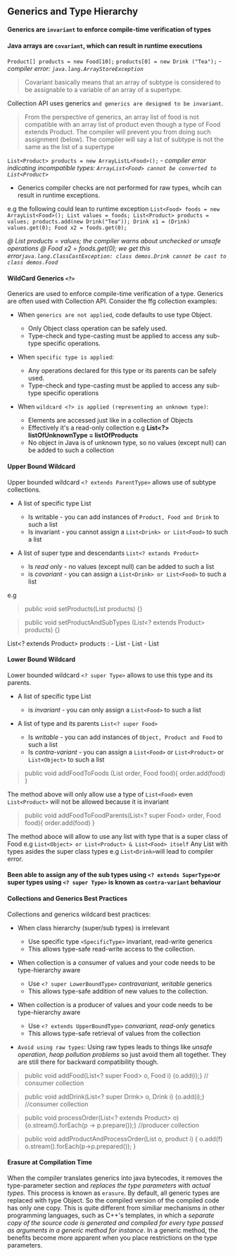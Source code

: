 ## Generics and Type Hierarchy

#### Generics are `invariant` to enforce compile-time verification of types
#### Java arrays are `covariant`, which can result in runtime executions 

`Product[] products = new Food[10];`
`products[0] = new Drink ("Tea");` - _compiler error: `java.lang.ArrayStoreException`_

> Covariant basically means that an array of subtype is considered to be assignable to 
> a variable of an array of a supertype.
> 
Collection API uses generics `and generics are designed to be invariant`. 
> From the perspective of generics, an array list of food is not compatible with an array list
> of product even though a type of Food extends Product. The compiler will prevent you
> from doing such assignment (below). The compiler will say a list of subtype is not the same
> as the list of a supertype

`List<Product> products = new ArrayListL<Food>();` - _compiler error indicating incompatible types: `ArrayList<Food> cannot be converted to List<Product>`_

- Generics compiler checks are not performed for raw types, whcih can result in 
runtime exceptions.
  
e.g the following could lean to runtime exception
`List<Food> foods = new ArrayList<Food>();
List values = foods;
List<Product> products = values;
products.add(new Drink("Tea"));
Drink x1 = (Drink) values.get(0);
Food x2 = foods.get(0);`

_@ List<Product> products = values; the compiler warns about unchecked or unsafe operations_
_@ Food x2 = foods.get(0); we get this error`java.lang.ClassCastException: class demos.Drink cannot be cast to class demos.Food`_ 

#### WildCard Generics `<?>`
Generics are used to enforce compile-time verification of a type.
Generics are often used with Collection API. Consider the ffg collection examples:

- When `generics are not applied`, code defaults to use type Object.
     - Only Object class operation can be safely used.
     - Type-check and type-casting must be applied to access any sub-type specific operations.

- When `specific type is applied`:
     - Any operations declared for this type or its parents can be safely used.
     - Type-check and type-casting must be applied to access any sub-type specific operations
    
- When `wildcard <?> is applied (representing an unknown type)`: 
    - Elements are accessed just like in a collection of Objects
    - Effectively it's a read-only collection e.g __List<?> listOfUnknownType = listOfProducts__
    - No object in Java is of unknown type, so no values (except null) can be added to such a collection    
    
     
#### Upper Bound Wildcard

Upper bounded wildcard `<? extends ParentType>` allows use of subtype collections.

- A list of specific type List<Product>
    - Is writable - you can add instances of `Product, Food and Drink` to such a list
    - Is invariant - you cannot assign a `List<Drink> or List<Food>` to such a list

- A list of super type and descendants `List<? extands Product>`
    - Is _read only_ - no values (except null) can be added to such a list
    - is _covariant_ - you can assign a `List<Drink> or List<Food>` to such a list
    
e.g

> public void setProducts(List<Product> products)  {}

> public void setProductAndSubTypes (List<? extends Product> products) {}


List<? extends Product> products : 
    - List<Product>
    - List<Drink>
    - List<Food>


#### Lower Bound Wildcard
Lower bounded wildcard `<? super Type>` allows to use this type and its parents.
- A list of specific type List<Food>
    - is _invariant_ - you can only assign a `List<Food>` to such a list

- A list of type and its parents `List<? super Food>`
    - Is _writable_ - you can add instances of `Object, Product and Food` to such a list
    - Is _contra-variant_ - you can assign a `List<Food>` or `List<Product>` or `List<Object>` to such a list
    
> public void addFoodToFoods (List<Food> order, Food food){
>   order.add(food)
> }

The method above will only allow use a type of `List<Food>` even `List<Product>` 
will not be allowed because it is invariant

> public void addFoodToFoodParents(List<? super Food> order, Food food){
>   order.add(food)
> }

The method aboce will allow to use any list with type that is a super class of Food 
e.g `List<Object> or List<Product> & List<Food> itself` Any List with types asides the super class types 
e.g `List<Drink>`will lead to compiler error.

#### Been able to assign any of the sub types using `<? extends SuperType>`or super types using `<? super Type>` is known as `contra-variant` behaviour


#### Collections and Generics Best Practices
Collections and generics wildcard best practices:

- When class hierarchy (super/sub types) is irrelevant
    - Use specific type `<SpecificType>` invariant, read-write generics
    - This allows type-safe read-write access to the collection.
    
- When collection is a consumer of values and your code needs to be type-hierarchy aware 
    - Use `<? super LowerBoundType>` _contravariant, writable_ generics
    - This allows type-safe addition of new values to the collection.
    
- When collection is a producer of values and your code needs to be type-hierarchy aware
    - Use `<? extends UpperBoundType>` _convariant, read-only_ genetics
    - This allows type-safe retrieval of values from the collection

- `Avoid using raw types`: 
Using raw types leads to things like _unsafe operation_, _heap pollution problems_ so just avoid them all together. 
  They are still there for backward compatibility though.

> public void addFood(List<? super Food> o, Food i) {o.add(i);} // consumer collection

> public void addDrink(List<? super Drink> o, Drink i) {o.add(i);} //consumer collection

> public void processOrder(List<? extends Product> o) {o.stream().forEach(p -> p.prepare());} //producer collection

> public void addProductAndProcessOrder(List<Product> o, product i) {
 o.add(f)
> o.stream().forEach(p->p.prepared());
    }


#### Erasure at Compilation Time
When the compiler translates generics into java bytecodes, it removes the type-parameter section
and _replaces the type parameters with actual types._ 
This process is known as `erasure`. By default, all generic types are replaced with type Object.
So the compiled version of the compiled code has only one copy.
This is quite different from similiar mechanisms in other programming languages, such as C++'s templates, in 
which a _separate copy of the source code is generated and compiled for every type passed as arguments in a generic method for instance_.
In a generic method, the benefits become more apparent when you place restrictions on the type parameters.

